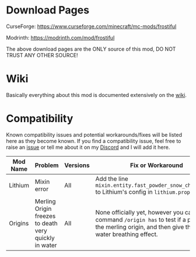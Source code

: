 # Download Pages

CurseForge: https://www.curseforge.com/minecraft/mc-mods/frostiful

Modrinth: https://modrinth.com/mod/frostiful

The above download pages are the ONLY source of this mod, DO NOT TRUST ANY OTHER SOURCE!

# Wiki

Basically everything about this mod is documented extensively on the [wiki](https://github.com/TheDeathlyCow/frostiful/wiki/).

# Compatibility

Known compatibility issues and potential workarounds/fixes will be listed here as they become known. If you find a compatibility issue, feel free to raise an [issue](https://github.com/TheDeathlyCow/frostiful/issues) or tell me about it on my [Discord](https://discord.gg/aqASuWebRU) and I will add it here.

| Mod Name | Problem                                               | Versions | Fix or Workaround                                                                                                                                             |
| -------- | ----------------------------------------------------- | -------- | ------------------------------------------------------------------------------------------------------------------------------------------------------------- |
| Lithium  | Mixin error                                           | All      | Add the line `mixin.entity.fast_powder_snow_check=false` to Lithium's config in `lithium.properties`.                                                         |
| Origins  | Merling Origin freezes to death very quickly in water | All      | None officially yet, however you can use the command `/origin has` to test if a player has the merling origin, and then give them the water breathing effect. |

